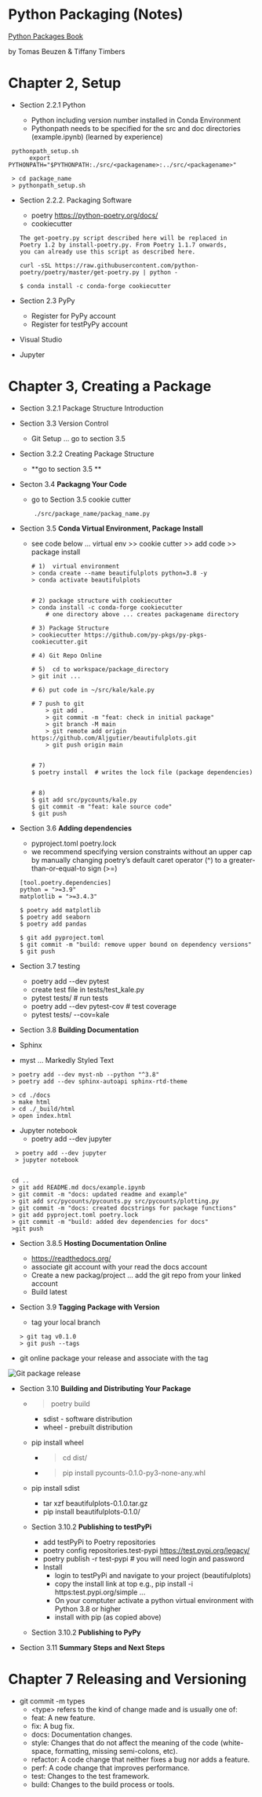 
# Python Packaging (Notes)

[Python Packages Book](https://py-pkgs.org/)

by Tomas Beuzen & Tiffany Timbers

# Chapter 2, Setup

  * Section 2.2.1 Python

    * Python including version number installed in Conda Environment
    * Pythonpath needs to be specified for the src and doc directories (example.ipynb) (learned by experience)

  ```
   pythonpath_setup.sh
        export PYTHONPATH="$PYTHONPATH:./src/<packagename>:../src/<packagename>"

   > cd package_name
   > pythonpath_setup.sh
  ```

  * Section 2.2.2. Packaging Software
    * poetry https://python-poetry.org/docs/
    * cookiecutter

    ```
    The get-poetry.py script described here will be replaced in
    Poetry 1.2 by install-poetry.py. From Poetry 1.1.7 onwards,
    you can already use this script as described here.

    curl -sSL https://raw.githubusercontent.com/python-poetry/poetry/master/get-poetry.py | python -

    $ conda install -c conda-forge cookiecutter
    ```
  * Section 2.3 PyPy
    * Register for PyPy account
    * Register for testPyPy account

  * Visual Studio

  * Jupyter


# Chapter 3, Creating a Package

 * Section 3.2.1 Package Structure Introduction

 * Section 3.3 Version Control
    * Git Setup ... go to section 3.5

* Section 3.2.2 Creating Package Structure
  * **go to section 3.5 **

* Secton 3.4 **Packagng Your Code**
  * go to Section 3.5  cookie cutter
   ```
       ./src/package_name/packag_name.py
   ```

* Section 3.5  **Conda Virtual Environment, Package Install**
  * see code below ... virtual env >> cookie cutter >> add code  >> package install
    ```
    # 1)  virtual environment
    > conda create --name beautifulplots python=3.8 -y
    > conda activate beautifulplots


    # 2) package structure with cookiecutter
    > conda install -c conda-forge cookiecutter
        # one directory above ... creates packagename directory

    # 3) Package Structure
    > cookiecutter https://github.com/py-pkgs/py-pkgs-cookiecutter.git

    # 4) Git Repo Online

    # 5)  cd to workspace/package_directory
    > git init ...

    # 6) put code in ~/src/kale/kale.py

    # 7 push to git
        > git add .
        > git commit -m "feat: check in initial package"
        > git branch -M main
        > git remote add origin https://github.com/Aljgutier/beautifulplots.git
        > git push origin main


    # 7)
    $ poetry install  # writes the lock file (package dependencies)


    # 8)
    $ git add src/pycounts/kale.py
    $ git commit -m "feat: kale source code"
    $ git push
    ```


* Section 3.6 **Adding dependencies**
  * pyproject.toml poetry.lock
  * we recommend specifying version constraints without an upper cap by manually changing poetry’s default caret operator (^) to a greater-than-or-equal-to sign (>=)

   ```
  [tool.poetry.dependencies]
  python = ">=3.9"
  matplotlib = ">=3.4.3"
  ```

  ```
  $ poetry add matplotlib
  $ poetry add seaborn
  $ poetry add pandas

  $ git add pyproject.toml  
  $ git commit -m "build: remove upper bound on dependency versions"
  $ git push
  ```

* Section 3.7 testing
  * poetry add --dev pytest
  * create test file in tests/test_kale.py
  * pytest tests/  # run tests
  * poetry add --dev pytest-cov # test coverage
  * pytest tests/ --cov=kale


 * Section 3.8 **Building Documentation**

  * Sphinx
  * myst ... Markedly Styled Text
 ```
  > poetry add --dev myst-nb --python "^3.8"
  > poetry add --dev sphinx-autoapi sphinx-rtd-theme

  > cd ./docs
  > make html
  > cd ./_build/html
  > open index.html
 ```

  * Jupyter notebook
    * poetry add --dev jupyter

 ```
   > poetry add --dev jupyter
   > jupyter notebook
 ```

 ```

  cd ..
  > git add README.md docs/example.ipynb
  > git commit -m "docs: updated readme and example"
  > git add src/pycounts/pycounts.py src/pycounts/plotting.py
  > git commit -m "docs: created docstrings for package functions"
  > git add pyproject.toml poetry.lock
  > git commit -m "build: added dev dependencies for docs"
  >git push
 ```

 * Section 3.8.5 **Hosting Documentation Online**

    * https://readthedocs.org/
    * associate git account with your read the docs account
    * Create a new packag/project ... add the git repo from your linked account
    * Build latest

 * Section 3.9 **Tagging Package with Version**

   * tag your local branch
    ```
    > git tag v0.1.0
    > git push --tags
    ```
  * git online package your release and associate with the tag

  ![Git package release](./git_release_package.png)

* Section 3.10 **Building and Distributing Your Package**

  * > poetry build
    * sdist - software distribution
    * wheel - prebuilt distribution

  * pip install wheel
    * > cd dist/
    * >pip install pycounts-0.1.0-py3-none-any.whl

  * pip install sdist
    * tar xzf beautifulplots-0.1.0.tar.gz
    * pip install beautifulplots-0.1.0/

  * Section 3.10.2 **Publishing to testPyPi**

    * add testPyPi to Poetry repositories
    * poetry config repositories.test-pypi https://test.pypi.org/legacy/
    * poetry publish -r test-pypi # you will need login and password
    * Install
      * login to testPyPi and navigate to your project (beautifulplots)
      * copy the install link at top e.g., pip install -i https:test.pypi.org/simple ...
      * On your comptuter activate a python virtual environment with Python 3.8 or higher
      * install with pip (as copied above)

  * Section 3.10.2 **Publishing to PyPy**

* Section 3.11 **Summary Steps and Next Steps**


# Chapter 7 Releasing and Versioning

* git commit -m types
  * \<type> refers to the kind of change made and is usually one of:
  * feat: A new feature.
  * fix: A bug fix.
  * docs: Documentation changes.
  * style: Changes that do not affect the meaning of the code (white- space, formatting, missing semi-colons, etc).
  * refactor: A code change that neither fixes a bug nor adds a feature.
  * perf: A code change that improves performance.
  * test: Changes to the test framework.
  * build: Changes to the build process or tools.

```
